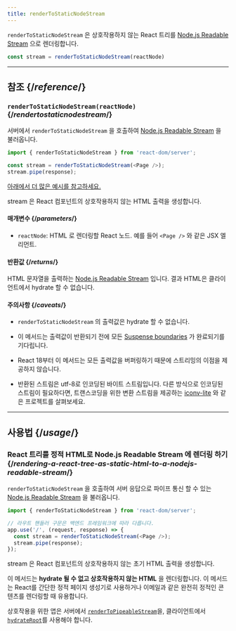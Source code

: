 ```yaml
---
title: renderToStaticNodeStream
---
```


<Intro>

`renderToStaticNodeStream` 은 상호작용하지 않는 React 트리를 [Node.js Readable Stream](https://nodejs.org/api/stream.html#readable-streams) 으로 렌더링합니다.

```js
const stream = renderToStaticNodeStream(reactNode)
```

</Intro>

<InlineToc />

---

## 참조 {/*reference*/}

### `renderToStaticNodeStream(reactNode)` {/*rendertostaticnodestream*/}

서버에서 `renderToStaticNodeStream` 을 호출하여 [Node.js Readable Stream](https://nodejs.org/api/stream.html#readable-streams) 을 불러옵니다.

```js
import { renderToStaticNodeStream } from 'react-dom/server';

const stream = renderToStaticNodeStream(<Page />);
stream.pipe(response);
```

[아래에서 더 많은 예시를 참고하세요.](#usage)

stream 은 React 컴포넌트의 상호작용하지 않는 HTML 출력을 생성합니다.

#### 매개변수 {/*parameters*/}

* `reactNode`: HTML 로 렌더링할 React 노드. 예를 들어 `<Page />` 와 같은 JSX 엘리먼트.

#### 반환값 {/*returns*/}

HTML 문자열을 출력하는 [Node.js Readable Stream](https://nodejs.org/api/stream.html#readable-streams) 입니다. 결과 HTML은 클라이언트에서 hydrate 할 수 없습니다.

#### 주의사항 {/*caveats*/}

* `renderToStaticNodeStream` 의 출력값은 hydrate 할 수 없습니다.

* 이 메서드는 출력값이 반환되기 전에 모든 [Suspense boundaries](/reference/react/Suspense) 가 완료되기를 기다립니다.

* React 18부터 이 메서드는 모든 출력값을 버퍼링하기 때문에 스트리밍의 이점을 제공하지 않습니다.

* 반환된 스트림은 utf-8로 인코딩된 바이트 스트림입니다. 다른 방식으로 인코딩된 스트림이 필요하다면, 트랜스코딩을 위한 변환 스트림을 제공하는 [iconv-lite](https://www.npmjs.com/package/iconv-lite) 와 같은 프로젝트를 살펴보세요.

---

## 사용법 {/*usage*/}

### React 트리를 정적 HTML로 Node.js Readable Stream 에 렌더링 하기 {/*rendering-a-react-tree-as-static-html-to-a-nodejs-readable-stream*/}

`renderToStaticNodeStream` 을 호출하여 서버 응답으로 파이프 통신 할 수 있는 [Node.js Readable Stream](https://nodejs.org/api/stream.html#readable-streams) 을 불러옵니다.

```js {5-6}
import { renderToStaticNodeStream } from 'react-dom/server';

// 라우트 핸들러 구문은 백엔드 프레임워크에 따라 다릅니다.
app.use('/', (request, response) => {
  const stream = renderToStaticNodeStream(<Page />);
  stream.pipe(response);
});
```

stream 은 React 컴포넌트의 상호작용하지 않는 초기 HTML 출력을 생성합니다.

<Pitfall>

이 메서드는 **hydrate 될 수 없고 상호작용하지 않는 HTML** 을 렌더링합니다. 이 메서드는 React를 간단한 정적 페이지 생성기로 사용하거나 이메일과 같은 완전히 정적인 콘텐츠를 렌더링할 때 유용합니다.

상호작용을 위한 앱은 서버에서 [`renderToPipeableStream`](/reference/react-dom/server/renderToPipeableStream)을, 클라이언트에서 [`hydrateRoot`](/reference/react-dom/client/hydrateRoot)를 사용해야 합니다.

</Pitfall>

